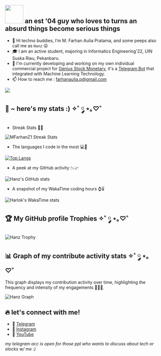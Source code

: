 ## <img src="https://media.giphy.com/media/ll7cmmaNDHxRsGCT1N/giphy.gif?cid=ecf05e47x53rlnabx3nd922qhupb0hejf0ven4fycozwigmc&ep=v1_gifs_related&rid=giphy.gif&ct=ts" width="60px"> an est '04 guy who loves to turns an absurd things become serious things

- 👋 Hi techno buddies, I’m M. Farhan Aulia Pratama, and some peeps also call me as `Hanz` 😜
- 🎓 I am an active student, majoring in Informatics Engineering'22, UIN Suska Riau, Pekanbaru.
- 👀 I'm currently developing and working on my own individual commercial project for [Genius Stock Monetary](https://t.me/gsmpublics), it's a [Telegram Bot](https://t.me/hanzpredictbot) that integrated with Machine Learning Technology.
- 📫 How to reach me : farhanaulia.p@gmail.com

<img src="https://user-images.githubusercontent.com/73097560/115834477-dbab4500-a447-11eb-908a-139a6edaec5c.gif"></a>

## 🚀 ~ here's my stats :) ✧˚ ༘ ⋆｡♡˚

- Streak Stats 🥶🤯
<p><img src="https://github-readme-streak-stats.herokuapp.com/?user=mfarhanz1&theme=neon" alt="MFarhanZ1 Streak Stats" /></p>


- The languages I code in the most 💻💽

[![Top Langs](https://github-readme-stats.vercel.app/api/top-langs/?username=MFARHANZ1&layout=compact&theme=github_dark&langs_count=12)](https://github.com/MFarhanZ1/github-readme-stats)

- A peek at my GitHub activity 📉📈

![Hanz's GitHub stats](https://github-readme-stats.vercel.app/api?username=MFarhanZ1&show_icons=true&theme=radical&count_private=true\&rank_icon=percentile\&include_all_commits=true)

- A snapshot of my WakaTime coding hours ⌚⏳

![Harlok's WakaTime stats](https://github-readme-stats.vercel.app/api/wakatime?username=MFarhanZ1&theme=vision-friendly-dark\&layout=compact)

## :trophy: My GitHub profile Trophies ✧˚ ༘ ⋆｡♡˚
![Hanz Trophy](https://github-profile-trophy.vercel.app/?username=mfarhanz1&theme=darkhub&column=5&row=1&margin-w=15&margin-h=15)

## 📊 Graph of my contribute activity stats ✧˚ ༘ ⋆｡♡˚
This graph displays my contribution activity over time, highlighting the frequency and intensity of my engagements 👩‍🎓🌾.
  
![Hanz Graph](https://github-readme-activity-graph.vercel.app/graph?username=MFarhanZ1&theme=merko&area=true)

## 🔥 let's connect with me!

- 🌱 [Telegram](https://t.me/hanzmusk)
- 🥅 [Instagram](https://www.instagram.com/mfarhanz1/)
- 🔎 [YouTube](https://www.youtube.com/hanztech)

_my telegram acc is open for those ppl who wants to discuss about tech or stocks w/ me :)_
<!---
MFarhanZ1/MFarhanZ1 is a ✨ special ✨ repository because its `README.md` (this file) appears on your GitHub profile.
You can click the Preview link to take a look at your changes.
--->
